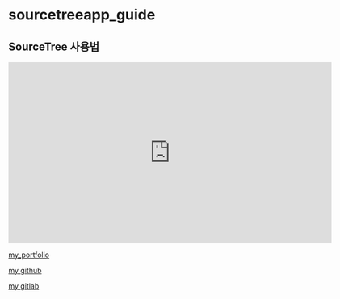 # sourcetreeapp_guide
## SourceTree 사용법

<iframe id="ytplayer" type="text/html" width="640" height="360" src="https://www.youtube.com/embed/AdEFWkmn6Pk" frameborder="0"></iframe>


[my_portfolio](https://hmchung2.github.io/portfolio/)

[my github](https://github.com/hmchung2) 

[my gitlab](https://gitlab.com/hmchung1005)

